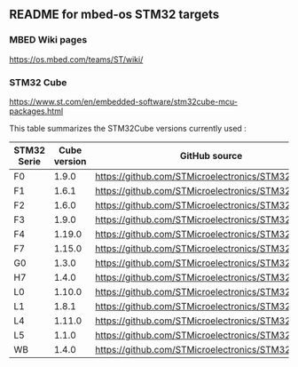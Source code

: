 ## README for mbed-os STM32 targets

### MBED Wiki pages

https://os.mbed.com/teams/ST/wiki/

### STM32 Cube

https://www.st.com/en/embedded-software/stm32cube-mcu-packages.html

This table summarizes the STM32Cube versions currently used :

| STM32 Serie | Cube version | GitHub source                                     |
|-------------|--------------|---------------------------------------------------|
| F0          |    1.9.0     | https://github.com/STMicroelectronics/STM32CubeF0 |
| F1          |    1.6.1     | https://github.com/STMicroelectronics/STM32CubeF1 |
| F2          |    1.6.0     | https://github.com/STMicroelectronics/STM32CubeF2 |
| F3          |    1.9.0     | https://github.com/STMicroelectronics/STM32CubeF3 |
| F4          |    1.19.0    | https://github.com/STMicroelectronics/STM32CubeF4 |
| F7          |    1.15.0    | https://github.com/STMicroelectronics/STM32CubeF7 |
| G0          |    1.3.0     | https://github.com/STMicroelectronics/STM32CubeG0 |
| H7          |    1.4.0     | https://github.com/STMicroelectronics/STM32CubeH7 |
| L0          |    1.10.0    | https://github.com/STMicroelectronics/STM32CubeL0 |
| L1          |    1.8.1     | https://github.com/STMicroelectronics/STM32CubeL1 |
| L4          |    1.11.0    | https://github.com/STMicroelectronics/STM32CubeL4 |
| L5          |    1.1.0     | https://github.com/STMicroelectronics/STM32CubeL5 |
| WB          |    1.4.0     | https://github.com/STMicroelectronics/STM32CubeWB |
